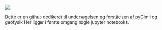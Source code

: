 

[<img src="[https://github.com/ba-oeg/ba-oeg/blob/main/Anonymous_Anonymous_-_Electrical_units_table_of_resistivity_of_different_materials_Anonymous_illustrat_-_(MeisterDrucke-1048023).jpg">](https://link-to-your-URL/)

Dette er en github dedikeret til undersøgelsen og forståelsen af pyGimli og geofysik
Her ligger i første omgang nogle jupyter notebooks.
